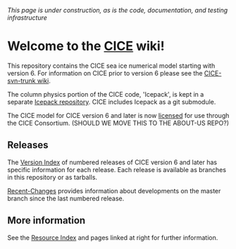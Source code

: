 *This page is under construction, as is the code, documentation, and testing infrastructure*

# **Welcome to the [CICE](https://github.com/CICE-Consortium/CICE) wiki!**
This repository contains the CICE sea ice numerical model starting with version 6. For information on CICE prior to version 6 please see the [CICE-svn-trunk wiki](https://github.com/CICE-Consortium/CICE-svn-trunk/wiki). 

The column physics portion of the CICE code, 'Icepack', is kept in a separate [Icepack repository](https://github.com/CICE-Consortium/Icepack). CICE includes Icepack as a git submodule. 

The CICE model for CICE version 6 and later is now [licensed](https://github.com/CICE-Consortium/CICE-svn-trunk/blob/master/LICENSE.pdf) for use through the CICE Consortium. (SHOULD WE MOVE THIS TO THE ABOUT-US REPO?)

## Releases  
The [Version Index](https://github.com/CICE-Consortium/CICE/wiki/CICE-Versions-Index-post-version-6) of numbered releases of CICE version 6 and later has specific information for each release. Each release is available as branches in this repository or as tarballs.

[Recent-Changes](https://github.com/CICE-Consortium/CICE/wiki/CICE-Recent-Changes) provides information about developments on the master branch since the last numbered release.

## More information
See the [Resource Index](https://github.com/CICE-Consortium/About-Us/wiki/Resource-Index) and pages linked at right for further information.